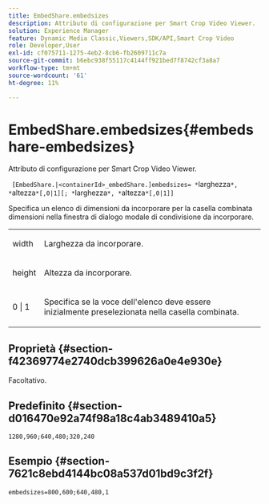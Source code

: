 ```yaml
---
title: EmbedShare.embedsizes
description: Attributo di configurazione per Smart Crop Video Viewer.
solution: Experience Manager
feature: Dynamic Media Classic,Viewers,SDK/API,Smart Crop Video
role: Developer,User
exl-id: cf075711-1275-4eb2-8cb6-fb2609711c7a
source-git-commit: b6ebc938f55117c4144ff921bed7f8742cf3a8a7
workflow-type: tm+mt
source-wordcount: '61'
ht-degree: 11%

---
```


# EmbedShare.embedsizes{#embedshare-embedsizes}

Attributo di configurazione per Smart Crop Video Viewer.

` [EmbedShare.|<containerId>_embedShare.]embedsizes= *`larghezza`*, *`altezza`*[,0|1][; *`larghezza`*, *`altezza`*[,0|1]]`

Specifica un elenco di dimensioni da incorporare per la casella combinata dimensioni nella finestra di dialogo modale di condivisione da incorporare.

<table id="table_C616483932C2482CA9794DDD7313FD7C"> 
 <tbody> 
  <tr> 
   <td colname="col1"> <p> <span class="codeph"> <span class="varname"> width </span> </span> </p> </td> 
   <td colname="col2"> <p> Larghezza da incorporare. </p> </td> 
  </tr> 
  <tr> 
   <td colname="col1"> <p> <span class="codeph"> <span class="varname"> height </span> </span> </p> </td> 
   <td colname="col2"> <p>Altezza da incorporare. </p> </td> 
  </tr> 
  <tr> 
   <td colname="col1"> <p> <span class="codeph"> 0 | 1 </span> </p> </td> 
   <td colname="col2"> <p> Specifica se la voce dell'elenco deve essere inizialmente preselezionata nella casella combinata. </p> </td> 
  </tr> 
 </tbody> 
</table>

## Proprietà {#section-f42369774e2740dcb399626a0e4e930e}

Facoltativo.

## Predefinito {#section-d016470e92a74f98a18c4ab3489410a5}

`1280,960;640,480;320,240`

## Esempio {#section-7621c8ebd4144bc08a537d01bd9c3f2f}

```
embedsizes=800,600;640,480,1
```
